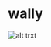 # wally
 
![alt trxt](https://drive.google.com/file/d/1CcTQJcnJgRB6PglLFP3IQY0pn7BP7u7q/view?usp=sharing)
